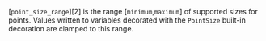 [`point_size_range`][2] is the range
[`minimum`,`maximum`] of supported sizes for points.
Values written to variables decorated with the `PointSize` built-in
decoration are clamped to this range.
